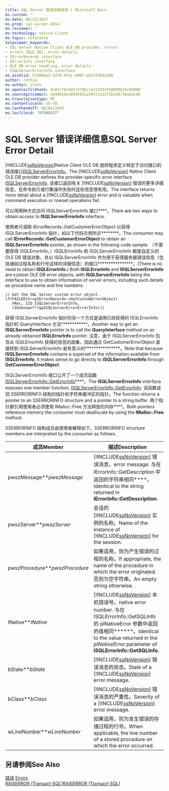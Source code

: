 ```yaml
---
title: SQL Server 错误详细信息 | Microsoft Docs
ms.custom: ''
ms.date: 06/13/2017
ms.prod: sql-server-2014
ms.reviewer: ''
ms.technology: native-client
ms.topic: reference
helpviewer_keywords:
- SQL Server Native Client OLE DB provider, errors
- errors [OLE DB], error details
- IErrorRecords interface
- IErrorInfo interface
- OLE DB error handling, error details
- ISQLServerErrorInfo interface
ms.assetid: 51500ee3-3d78-47ec-b90f-ebfc55642e06
author: rothja
ms.author: jroth
ms.openlocfilehash: 4c03cf62dd274f9bcca213d33fb8969b26c9d980
ms.sourcegitcommit: ad4d92dce894592a259721a1571b1d8736abacdb
ms.translationtype: MT
ms.contentlocale: zh-CN
ms.lasthandoff: 08/04/2020
ms.locfileid: "87589537"
---
```

# <a name="sql-server-error-detail"></a><span data-ttu-id="ce608-102">SQL Server 错误详细信息</span><span class="sxs-lookup"><span data-stu-id="ce608-102">SQL Server Error Detail</span></span>
  <span data-ttu-id="ce608-103">[!INCLUDE[ssNoVersion](../../includes/ssnoversion-md.md)]Native Client OLE DB 提供程序定义特定于访问接口的错误接口[ISQLServerErrorInfo](../../database-engine/dev-guide/isqlservererrorinfo-ole-db.md)。</span><span class="sxs-lookup"><span data-stu-id="ce608-103">The [!INCLUDE[ssNoVersion](../../includes/ssnoversion-md.md)] Native Client OLE DB provider defines the provider-specific error interface [ISQLServerErrorInfo](../../database-engine/dev-guide/isqlservererrorinfo-ole-db.md).</span></span> <span data-ttu-id="ce608-104">该接口返回有关 [!INCLUDE[ssNoVersion](../../includes/ssnoversion-md.md)] 错误的更多详细信息，在命令执行或行集操作失败时这些信息很有用。</span><span class="sxs-lookup"><span data-stu-id="ce608-104">The interface returns more detail about a [!INCLUDE[ssNoVersion](../../includes/ssnoversion-md.md)] error and is valuable when command execution or rowset operations fail.</span></span>  
  
 <span data-ttu-id="ce608-105">可以用两种方式访问 ISQLServerErrorInfo 接口\*\*\*\*。</span><span class="sxs-lookup"><span data-stu-id="ce608-105">There are two ways to obtain access to **ISQLServerErrorInfo** interface.</span></span>  
  
 <span data-ttu-id="ce608-106">使用者可调用 IErrorRecords::GetCustomerErrorObject 以获得 ISQLServerErrorInfo 指针，如以下代码示例所示\*\*\*\*\*\*\*\*。</span><span class="sxs-lookup"><span data-stu-id="ce608-106">The consumer may call **IErrorRecords::GetCustomerErrorObject** to obtain an **ISQLServerErrorInfo** pointer, as shown in the following code sample.</span></span> <span data-ttu-id="ce608-107">（不需要获得 ISQLErrorInfo。）ISQLErrorInfo 和 ISQLServerErrorInfo 都是自定义的 OLE DB 错误对象，并以 ISQLServerErrorInfo 作为用于获得服务器错误信息（包括诸如过程名称和行号这样的详细信息）的接口\*\*\*\*\*\*\*\*\*\*\*\*\*\*\*\*。</span><span class="sxs-lookup"><span data-stu-id="ce608-107">(There is no need to obtain **ISQLErrorInfo.**) Both **ISQLErrorInfo** and **ISQLServerErrorInfo** are custom OLE DB error objects, with **ISQLServerErrorInfo** being the interface to use to obtain information of server errors, including such details as procedure name and line numbers.</span></span>  
  
```  
// Get the SQL Server custom error object.  
if(FAILED(hr=pIErrorRecords->GetCustomErrorObject(  
   nRec, IID_ISQLServerErrorInfo,  
   (IUnknown**)&pISQLServerErrorErrorInfo)))  
```  
  
 <span data-ttu-id="ce608-108">获得 ISQLServerErrorInfo 指针的另一个方式是调用已经获得的 ISQLErrorInfo 指针的 QueryInterface 方法\*\*\*\*\*\*\*\*\*\*\*\*。</span><span class="sxs-lookup"><span data-stu-id="ce608-108">Another way to get an **ISQLServerErrorInfo** pointer is to call the **QueryInterface** method on an already-obtained **ISQLErrorInfo** pointer.</span></span> <span data-ttu-id="ce608-109">注意，由于 ISQLServerErrorInfo 包含从 ISQLErrorInfo 获得的信息的超集，因此通过 GetCustomerErrorObject 直接转到 ISQLServerErrorInfo 是有意义的\*\*\*\*\*\*\*\*\*\*\*\*\*\*\*\*。</span><span class="sxs-lookup"><span data-stu-id="ce608-109">Note that because **ISQLServerErrorInfo** contains a superset of the information available from **ISQLErrorInfo**, it makes sense to go directly to **ISQLServerErrorInfo** through **GetCustomerErrorObject**.</span></span>  
  
 <span data-ttu-id="ce608-110">ISQLServerErrorInfo 接口公开了一个成员函数 [ISQLServerErrorInfo::GetErrorInfo](../native-client-ole-db-interfaces/isqlservererrorinfo-geterrorinfo-ole-db.md)\*\*\*\*。</span><span class="sxs-lookup"><span data-stu-id="ce608-110">The **ISQLServerErrorInfo** interface exposes one member function, [ISQLServerErrorInfo::GetErrorInfo](../native-client-ole-db-interfaces/isqlservererrorinfo-geterrorinfo-ole-db.md).</span></span> <span data-ttu-id="ce608-111">该函数返回 SSERRORINFO 结构的指针和字符串缓冲区的指针。</span><span class="sxs-lookup"><span data-stu-id="ce608-111">The function returns a pointer to an SSERRORINFO structure and a pointer to a string buffer.</span></span> <span data-ttu-id="ce608-112">两个指针都引用使用者必须使用 IMalloc::Free 方法释放的内存\*\*\*\*。</span><span class="sxs-lookup"><span data-stu-id="ce608-112">Both pointers reference memory the consumer must deallocate by using the **IMalloc::Free** method.</span></span>  
  
 <span data-ttu-id="ce608-113">SSERRORINFO 结构成员由使用者解释如下。</span><span class="sxs-lookup"><span data-stu-id="ce608-113">SSERRORINFO structure members are interpreted by the consumer as follows.</span></span>  
  
|<span data-ttu-id="ce608-114">成员</span><span class="sxs-lookup"><span data-stu-id="ce608-114">Member</span></span>|<span data-ttu-id="ce608-115">描述</span><span class="sxs-lookup"><span data-stu-id="ce608-115">Description</span></span>|  
|------------|-----------------|  
|<span data-ttu-id="ce608-116">pwszMessage\*\*</span><span class="sxs-lookup"><span data-stu-id="ce608-116">*pwszMessage*</span></span>|[!INCLUDE[ssNoVersion](../../includes/ssnoversion-md.md)] <span data-ttu-id="ce608-117">错误消息。</span><span class="sxs-lookup"><span data-stu-id="ce608-117">error message.</span></span> <span data-ttu-id="ce608-118">与在 IErrorInfo::GetDescription 中返回的字符串相同\*\*\*\*。</span><span class="sxs-lookup"><span data-stu-id="ce608-118">Identical to the string returned in **IErrorInfo::GetDescription**.</span></span>|  
|<span data-ttu-id="ce608-119">pwszServer\*\*</span><span class="sxs-lookup"><span data-stu-id="ce608-119">*pwszServer*</span></span>|<span data-ttu-id="ce608-120">会话的 [!INCLUDE[ssNoVersion](../../includes/ssnoversion-md.md)] 实例的名称。</span><span class="sxs-lookup"><span data-stu-id="ce608-120">Name of the instance of [!INCLUDE[ssNoVersion](../../includes/ssnoversion-md.md)] for the session.</span></span>|  
|<span data-ttu-id="ce608-121">pwszProcedure\*\*</span><span class="sxs-lookup"><span data-stu-id="ce608-121">*pwszProcedure*</span></span>|<span data-ttu-id="ce608-122">如果适用，则为产生错误的过程的名称。</span><span class="sxs-lookup"><span data-stu-id="ce608-122">If appropriate, the name of the procedure in which the error originated.</span></span> <span data-ttu-id="ce608-123">否则为空字符串。</span><span class="sxs-lookup"><span data-stu-id="ce608-123">An empty string otherwise.</span></span>|  
|<span data-ttu-id="ce608-124">lNative\*\*</span><span class="sxs-lookup"><span data-stu-id="ce608-124">*lNative*</span></span>|[!INCLUDE[ssNoVersion](../../includes/ssnoversion-md.md)] <span data-ttu-id="ce608-125">本机错误号。</span><span class="sxs-lookup"><span data-stu-id="ce608-125">native error number.</span></span> <span data-ttu-id="ce608-126">与在 ISQLErrorInfo::GetSQLInfo 的 plNativeError 参数中返回的值相同\*\*\*\*\*\*。</span><span class="sxs-lookup"><span data-stu-id="ce608-126">Identical to the value returned in the *plNativeError* parameter of **ISQLErrorInfo::GetSQLInfo**.</span></span>|  
|<span data-ttu-id="ce608-127">bState\*\*</span><span class="sxs-lookup"><span data-stu-id="ce608-127">*bState*</span></span>|<span data-ttu-id="ce608-128">[!INCLUDE[ssNoVersion](../../includes/ssnoversion-md.md)] 错误消息的状态。</span><span class="sxs-lookup"><span data-stu-id="ce608-128">State of a [!INCLUDE[ssNoVersion](../../includes/ssnoversion-md.md)] error message.</span></span>|  
|<span data-ttu-id="ce608-129">bClass\*\*</span><span class="sxs-lookup"><span data-stu-id="ce608-129">*bClass*</span></span>|<span data-ttu-id="ce608-130">[!INCLUDE[ssNoVersion](../../includes/ssnoversion-md.md)] 错误消息的严重性。</span><span class="sxs-lookup"><span data-stu-id="ce608-130">Severity of a [!INCLUDE[ssNoVersion](../../includes/ssnoversion-md.md)] error message.</span></span>|  
|<span data-ttu-id="ce608-131">wLineNumber\*\*</span><span class="sxs-lookup"><span data-stu-id="ce608-131">*wLineNumber*</span></span>|<span data-ttu-id="ce608-132">如果适用，则为发生错误的存储过程的行号。</span><span class="sxs-lookup"><span data-stu-id="ce608-132">When applicable, the line number of a stored procedure on which the error occurred.</span></span>|  
  
## <a name="see-also"></a><span data-ttu-id="ce608-133">另请参阅</span><span class="sxs-lookup"><span data-stu-id="ce608-133">See Also</span></span>  
 <span data-ttu-id="ce608-134">[错误](errors.md) </span><span class="sxs-lookup"><span data-stu-id="ce608-134">[Errors](errors.md) </span></span>  
 [<span data-ttu-id="ce608-135">RAISERROR (Transact-SQL)</span><span class="sxs-lookup"><span data-stu-id="ce608-135">RAISERROR &#40;Transact-SQL&#41;</span></span>](/sql/t-sql/language-elements/raiserror-transact-sql)  
  
  
